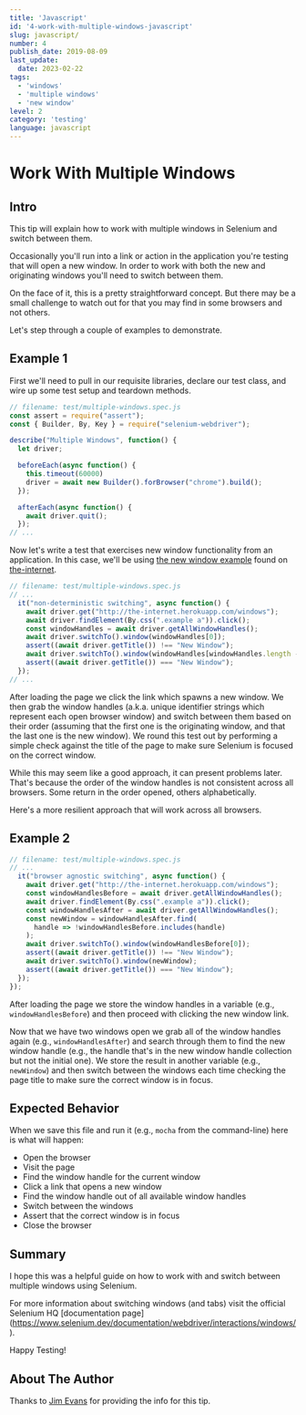 ```yaml
---
title: 'Javascript'
id: '4-work-with-multiple-windows-javascript'
slug: javascript/
number: 4
publish_date: 2019-08-09
last_update: 
  date: 2023-02-22
tags:
  - 'windows'
  - 'multiple windows'
  - 'new window'
level: 2
category: 'testing'
language: javascript
---
```


# Work With Multiple Windows

## Intro

This tip will explain how to work with multiple windows in Selenium and switch between them. 

Occasionally you'll run into a link or action in the application you're testing that will open a new window. In order to work with both the new and originating windows you'll need to switch between them.

On the face of it, this is a pretty straightforward concept. But there may be a small challenge to watch out for that you may find in some browsers and not others.

Let's step through a couple of examples to demonstrate.

## Example 1

First we'll need to pull in our requisite libraries, declare our test class, and wire up some test setup and teardown methods.

```javascript
// filename: test/multiple-windows.spec.js
const assert = require("assert");
const { Builder, By, Key } = require("selenium-webdriver");

describe("Multiple Windows", function() {
  let driver;

  beforeEach(async function() {
    this.timeout(60000)
    driver = await new Builder().forBrowser("chrome").build();
  });

  afterEach(async function() {
    await driver.quit();
  });
// ...
```

Now let's write a test that exercises new window functionality from an application. In this case, we'll be using [the new window example](http://the-internet.herokuapp.com/windows) found on [the-internet](https://github.com/tourdedave/the-internet).

```javascript
// filename: test/multiple-windows.spec.js
// ...
  it("non-deterministic switching", async function() {
    await driver.get("http://the-internet.herokuapp.com/windows");
    await driver.findElement(By.css(".example a")).click();
    const windowHandles = await driver.getAllWindowHandles();
    await driver.switchTo().window(windowHandles[0]);
    assert((await driver.getTitle()) !== "New Window");
    await driver.switchTo().window(windowHandles[windowHandles.length - 1]);
    assert((await driver.getTitle()) === "New Window");
  });
// ...
```

After loading the page we click the link which spawns a new window. We then grab the window handles (a.k.a. unique identifier strings which represent each open browser window) and switch between them based on their order (assuming that the first one is the originating window, and that the last one is the new window). We round this test out by performing a simple check against the title of the page to make sure Selenium is focused on the correct window.

While this may seem like a good approach, it can present problems later. That's because the order of the window handles is not consistent across all browsers. Some return in the order opened, others alphabetically.

Here's a more resilient approach that will work across all browsers.

## Example 2

```javascript
// filename: test/multiple-windows.spec.js
// ...
  it("browser agnostic switching", async function() {
    await driver.get("http://the-internet.herokuapp.com/windows");
    const windowHandlesBefore = await driver.getAllWindowHandles();
    await driver.findElement(By.css(".example a")).click();
    const windowHandlesAfter = await driver.getAllWindowHandles();
    const newWindow = windowHandlesAfter.find(
      handle => !windowHandlesBefore.includes(handle)
    );
    await driver.switchTo().window(windowHandlesBefore[0]);
    assert((await driver.getTitle()) !== "New Window");
    await driver.switchTo().window(newWindow);
    assert((await driver.getTitle()) === "New Window");
  });
});
```

After loading the page we store the window handles in a variable (e.g., `windowHandlesBefore`) and then proceed with clicking the new window link.

Now that we have two windows open we grab all of the window handles again (e.g., `windowHandlesAfter`) and search through them to find the new window handle (e.g., the handle that's in the new window handle collection but not the initial one). We store the result in another variable (e.g., `newWindow`) and then switch between the windows each time checking the page title to make sure the correct window is in focus.

## Expected Behavior

When we save this file and run it (e.g., `mocha` from the command-line) here is what will happen:

+ Open the browser
+ Visit the page
+ Find the window handle for the current window
+ Click a link that opens a new window
+ Find the window handle out of all available window handles
+ Switch between the windows
+ Assert that the correct window is in focus
+ Close the browser

## Summary

I hope this was a helpful guide on how to work with and switch between multiple windows using Selenium. 

For more information about switching windows (and tabs) visit the official Selenium HQ [documentation page] (https://www.selenium.dev/documentation/webdriver/interactions/windows/). 

Happy Testing! 

## About The Author

Thanks to [Jim Evans](https://twitter.com/jimevansmusic) for providing the info for this tip.
